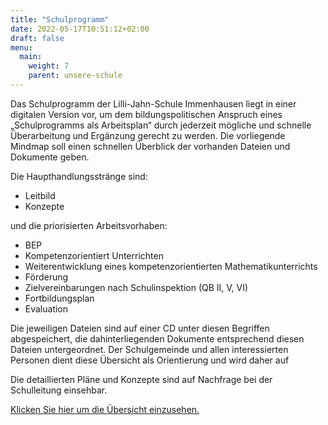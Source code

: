 ```yaml
---
title: "Schulprogramm"
date: 2022-05-17T10:51:12+02:00
draft: false
menu:
  main:
    weight: 7
    parent: unsere-schule
---
```


Das Schulprogramm der Lilli-Jahn-Schule Immenhausen liegt in einer digitalen Version vor, um dem bildungspolitischen Anspruch eines „Schulprogramms als Arbeitsplan“ durch jederzeit mögliche und schnelle Überarbeitung und Ergänzung gerecht zu werden. Die vorliegende Mindmap soll einen schnellen Überblick der vorhanden Dateien und Dokumente geben.

Die Haupthandlungsstränge sind:

- Leitbild
- Konzepte

und die priorisierten Arbeitsvorhaben:

- BEP
- Kompetenzorientiert Unterrichten
- Weiterentwicklung eines kompetenzorientierten Mathematikunterrichts
- Förderung
- Zielvereinbarungen nach Schulinspektion (QB II, V, VI)
- Fortbildungsplan
- Evaluation

Die jeweiligen Dateien sind auf einer CD unter diesen Begriffen abgespeichert, die dahinterliegenden Dokumente entsprechend diesen Dateien untergeordnet. Der Schulgemeinde und allen interessierten Personen dient diese Übersicht als Orientierung und wird daher auf

Die detaillierten Pläne und Konzepte sind auf Nachfrage bei der Schulleitung einsehbar.

<a href="uebersicht_schulprogramm.pdf" target="_blank">Klicken Sie hier um die Übersicht einzusehen.</a>
